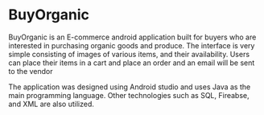 # BuyOrganic
BuyOrganic is an E-commerce android application built for buyers who are interested in purchasing organic 
goods and produce. The interface is very simple consisting of images of various items, and their availability. Users can place their items in a cart and place an order and an email will be sent to the vendor 

The application was designed using Android studio and uses Java as the main programming language. Other technologies such as SQL, Fireabse, and XML are also utilized. 

